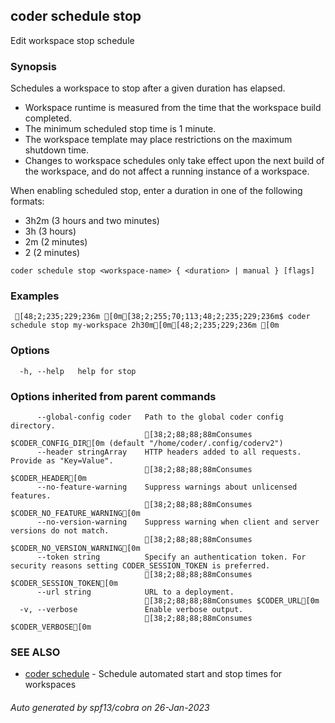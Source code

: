 ## coder schedule stop

Edit workspace stop schedule

### Synopsis

Schedules a workspace to stop after a given duration has elapsed.

- Workspace runtime is measured from the time that the workspace build completed.
- The minimum scheduled stop time is 1 minute.
- The workspace template may place restrictions on the maximum shutdown time.
- Changes to workspace schedules only take effect upon the next build of the workspace,
  and do not affect a running instance of a workspace.

When enabling scheduled stop, enter a duration in one of the following formats:

- 3h2m (3 hours and two minutes)
- 3h (3 hours)
- 2m (2 minutes)
- 2 (2 minutes)

```
coder schedule stop <workspace-name> { <duration> | manual } [flags]
```

### Examples

```
 [48;2;235;229;236m [0m[38;2;255;70;113;48;2;235;229;236m$ coder schedule stop my-workspace 2h30m[0m[48;2;235;229;236m [0m
```

### Options

```
  -h, --help   help for stop
```

### Options inherited from parent commands

```
      --global-config coder   Path to the global coder config directory.
                              [38;2;88;88;88mConsumes $CODER_CONFIG_DIR[0m (default "/home/coder/.config/coderv2")
      --header stringArray    HTTP headers added to all requests. Provide as "Key=Value".
                              [38;2;88;88;88mConsumes $CODER_HEADER[0m
      --no-feature-warning    Suppress warnings about unlicensed features.
                              [38;2;88;88;88mConsumes $CODER_NO_FEATURE_WARNING[0m
      --no-version-warning    Suppress warning when client and server versions do not match.
                              [38;2;88;88;88mConsumes $CODER_NO_VERSION_WARNING[0m
      --token string          Specify an authentication token. For security reasons setting CODER_SESSION_TOKEN is preferred.
                              [38;2;88;88;88mConsumes $CODER_SESSION_TOKEN[0m
      --url string            URL to a deployment.
                              [38;2;88;88;88mConsumes $CODER_URL[0m
  -v, --verbose               Enable verbose output.
                              [38;2;88;88;88mConsumes $CODER_VERBOSE[0m
```

### SEE ALSO

- [coder schedule](coder_schedule.md) - Schedule automated start and stop times for workspaces

###### Auto generated by spf13/cobra on 26-Jan-2023
